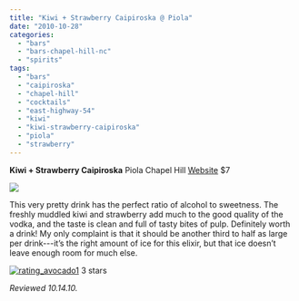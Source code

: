 ```yaml
---
title: "Kiwi + Strawberry Caipiroska @ Piola"
date: "2010-10-28"
categories:
  - "bars"
  - "bars-chapel-hill-nc"
  - "spirits"
tags:
  - "bars"
  - "caipiroska"
  - "chapel-hill"
  - "cocktails"
  - "east-highway-54"
  - "kiwi"
  - "kiwi-strawberry-caipiroska"
  - "piola"
  - "strawberry"
---
```


**Kiwi + Strawberry Caipiroska** Piola Chapel Hill [Website](http://www.piola.it/mondo2.php?menu_number=3&lang=en&id=38) $7

![](http://www.thegourmez.com/gourmez/photos/piola03.JPG)

This very pretty drink has the perfect ratio of alcohol to sweetness. The freshly muddled kiwi and strawberry add much to the good quality of the vodka, and the taste is clean and full of tasty bites of pulp. Definitely worth a drink! My only complaint is that it should be another third to half as large per drink---it’s the right amount of ice for this elixir, but that ice doesn’t leave enough room for much else.




<div class="caption">

[![](http://s3.amazonaws.com/thegourmez-wpmedia/2009/02/rating_avocado1.gif "rating_avocado1")](http://s3.amazonaws.com/thegourmez-wpmedia/2009/02/rating_avocado1.gif) 3 stars</div>


_Reviewed 10.14.10._
